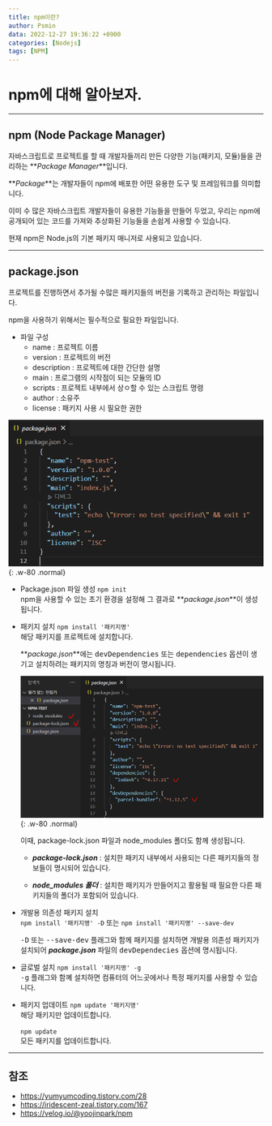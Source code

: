 ```yaml
---
title: npm이란?
author: Psmin
data: 2022-12-27 19:36:22 +0900
categories: [Nodejs]
tags: [NPM]
---
```


# npm에 대해 알아보자.

---

## npm (Node Package Manager)

자바스크립트로 프로젝트를 할 때 개발자들끼리 만든 다양한 기능(패키지, 모듈)들을 관리하는 **_Package Manager_**입니다.

**_Package_**는 개발자들이 npm에 배포한 어떤 유용한 도구 및 프레임워크를 의미합니다.

이미 수 많은 자바스크립트 개발자들이 유용한 기능들을 만들어 두었고, 우리는 npm에 공개되어 있는 코드를 가져와 추상화된 기능들을 손쉽게 사용할 수 있습니다.

현재 npm은 Node.js의 기본 패키지 매니저로 사용되고 있습니다.

---

## package.json

프로젝트를 진행하면서 추가될 수많은 패키지들의 버전을 기록하고 관리하는 파일입니다.

npm을 사용하기 위해서는 필수적으로 필요한 파일입니다.

- 파일 구성
  - name : 프로젝트 이름
  - version : 프로젝트의 버전
  - description : 프로젝트에 대한 간단한 설명
  - main : 프로그램의 시작점이 되는 모듈의 ID
  - scripts : 프로젝트 내부에서 상ㅇ할 수 있는 스크립트 명령
  - author : 소유주
  - license : 패키지 사용 시 필요한 권한

![package-json](/assets/img/package-json.png){: .w-80 .normal}

- Package.json 파일 생성
  `npm init`  
  npm을 사용할 수 있는 초기 환경을 설정해 그 결과로 **_package.json_**이 생성됩니다.

- 패키지 설치
  `npm install '패키지명'`  
  해당 패키지를 프로젝트에 설치합니다.

  **_package.json_**에는 <kbd>devDependencies</kbd> 또는 <kbd>dependencies</kbd> 옵션이 생기고 설치하려는 패키지의 명칭과 버전이 명시됩니다.

  ![package-install](/assets/img/package-install.png){: .w-80 .normal}

  이때, package-lock.json 파일과 node_modules 폴더도 함께 생성됩니다.

  - **_package-lock.json_** : 설치한 패키지 내부에서 사용되는 다른 패키지들의 정보들이 명시되어 있습니다.

  - **_node_modules 폴더_** : 설치한 패키지가 만들어지고 활용될 때 필요한 다른 패키지들의 폴더가 포함되어 있습니다.

- 개발용 의존성 패키지 설치  
  `npm install '패키지명' -D` 또는 `npm install '패키지명' --save-dev`

  <kbd>-D</kbd> 또는 <kbd>--save-dev</kbd> 플래그와 함께 패키지를 설치하면 개발용 의존성 패키지가 설치되어 **_package.json_** 파일의 <kbd>devDependecies</kbd> 옵션에 명시됩니다.

- 글로벌 설치
  `npm install '패키지명' -g`  
  <kbd>-g</kbd> 플래그와 함꼐 설치하면 컴퓨터의 어느곳에서나 특정 패키지를 사용할 수 있습니다.

- 패키지 업데이트
  `npm update '패키지명'`  
  해당 패키지만 업데이트합니다.

  `npm update`  
  모든 패키지를 업데이트합니다.

---

## 참조

- <https://yumyumcoding.tistory.com/28>
- <https://iridescent-zeal.tistory.com/167>
- <https://velog.io/@yoojinpark/npm>
